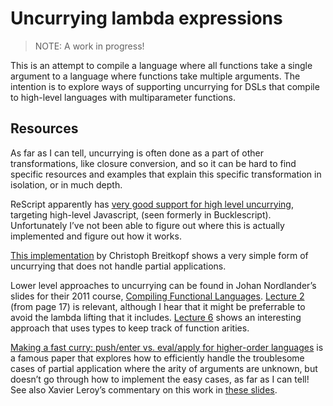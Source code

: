 # Uncurrying lambda expressions

> NOTE: A work in progress!

This is an attempt to compile a language where all functions take a single
argument to a language where functions take multiple arguments. The intention is
to explore ways of supporting uncurrying for DSLs that compile to high-level
languages with multiparameter functions.

## Resources

As far as I can tell, uncurrying is often done as a part of other
transformations, like closure conversion, and so it can be hard to find specific
resources and examples that explain this specific transformation in isolation,
or in much depth.

ReScript apparently has [very good support for high level uncurrying](https://rescript-lang.org/docs/manual/v8.0.0/bind-to-js-function),
targeting high-level Javascript, (seen formerly in Bucklescript). Unfortunately
I’ve not been able to figure out where this is actually implemented and figure
out how it works.

[This implementation](https://github.com/bokesan/icfpc2014/blob/942a208d071b9d18511b99423aae789e725c1483/compiler/gcc/Compile.hs)
by Christoph Breitkopf shows a very simple form of uncurrying that does not
handle partial applications.

Lower level approaches to uncurrying can be found in Johan Nordlander’s slides
for their 2011 course, [Compiling Functional Languages](https://www.cse.chalmers.se/edu/year/2011/course/CompFun/).
[Lecture 2](https://www.cse.chalmers.se/edu/year/2011/course/CompFun/lecture2.pdf)
(from page 17) is relevant, although I hear that it might be preferrable to
avoid the lambda lifting that it includes. [Lecture 6](https://www.cse.chalmers.se/edu/year/2011/course/CompFun/lecture6.pdf)
shows an interesting approach that uses types to keep track of function arities.

[Making a fast curry: push/enter vs. eval/apply for higher-order languages](https://doi.org/10.1017/S0956796806005995)
is a famous paper that explores how to efficiently handle the troublesome cases
of partial application where the arity of arguments are unknown, but doesn’t
go through how to implement the easy cases, as far as I can tell! See also
Xavier Leroy’s commentary on this work in [these slides](https://xavierleroy.org/talks/zam-kazam05.pdf).
